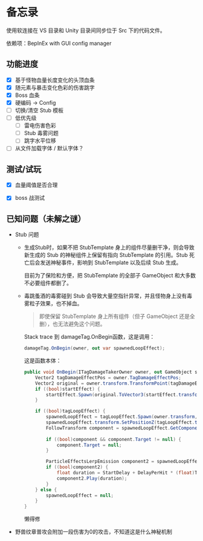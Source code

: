 ﻿# 备忘录

使用软连接在 VS 目录和 Unity 目录间同步位于 Src 下的代码文件。

依赖项：BepInEx with GUI config manager

## 功能进度

- [x] 基于怪物血量长度变化的头顶血条
- [x] 随元素与暴击变化色彩的伤害跳字
- [x] Boss 血条
- [x] 硬编码 -> Config
- [ ] 切换/清空 Stub 模板
- [ ] 低优先级
  - [ ] 雷电伤害色彩
  - [ ] Stub 毒雾问题
  - [ ] 跳字水平位移
- [ ] 从文件加载字体 / 默认字体？

## 测试/试玩

- [x] 血量阈值是否合理
- [x] boss 战测试





## 已知问题（未解之谜）

- Stub 问题
  - 生成Stub时，如果不把 StubTemplate 身上的组件尽量删干净，则会导致新生成的 Stub 的神秘组件上保留有指向 StubTemplate 的引用。Stub 死亡后会发送神秘事件，影响到 StubTemplate 以及后续 Stub 生成。

    目前为了保险和方便，把 StubTemplate 的全部子 GameObject 和大多数不必要组件都删了。

  - 毒跳蚤酒的毒雾碰到 Stub 会导致大量空指针异常，并且怪物身上没有毒雾粒子效果，也不掉血。

    > 即使保留 StubTemplate 身上所有组件（但子 GameObject 还是全删），也无法避免这个问题。

    Stack trace 到 damageTag.OnBegin函数，这是调用：

    ```csharp
    damageTag.OnBegin(owner, out var spawnedLoopEffect);
    ```

    这是函数本体：

    ```csharp
    public void OnBegin(ITagDamageTakerOwner owner, out GameObject spawnedLoopEffect) {
        Vector2 tagDamageEffectPos = owner.TagDamageEffectPos;
        Vector2 original = owner.transform.TransformPoint(tagDamageEffectPos);
        if ((bool)startEffect) {
            startEffect.Spawn(original.ToVector3(startEffect.transform.localPosition.z));
        }
    
        if ((bool)tagLoopEffect) {
            spawnedLoopEffect = tagLoopEffect.Spawn(owner.transform, tagDamageEffectPos);
            spawnedLoopEffect.transform.SetPositionZ(tagLoopEffect.transform.localPosition.z);
            FollowTransform component = spawnedLoopEffect.GetComponent<FollowTransform>();
            
            if ((bool)component && component.Target != null) {
                component.Target = null;
            }
    
            ParticleEffectsLerpEmission component2 = spawnedLoopEffect.GetComponent<ParticleEffectsLerpEmission>();
            if ((bool)component2) {
                float duration = StartDelay + DelayPerHit * (float)TotalHitLimit;
                component2.Play(duration);
            }
        } else {
            spawnedLoopEffect = null;
        }
    }
    ```

    懒得修

- 野兽纹章普攻会附加一段伤害为0的攻击，不知道这是什么神秘机制